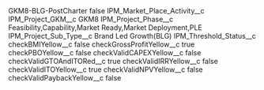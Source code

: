 <?xml version="1.0" encoding="UTF-8"?>
<CustomMetadata xmlns="http://soap.sforce.com/2006/04/metadata" xmlns:xsi="http://www.w3.org/2001/XMLSchema-instance" xmlns:xsd="http://www.w3.org/2001/XMLSchema">
    <label>GKM8-BLG-PostCharter</label>
    <protected>false</protected>
    <values>
        <field>IPM_Market_Place_Activity__c</field>
        <value xsi:nil="true"/>
    </values>
    <values>
        <field>IPM_Project_GKM__c</field>
        <value xsi:type="xsd:string">GKM8</value>
    </values>
    <values>
        <field>IPM_Project_Phase__c</field>
        <value xsi:type="xsd:string">Feasibility,Capability,Market Ready,Market Deployment,PLE</value>
    </values>
    <values>
        <field>IPM_Project_Sub_Type__c</field>
        <value xsi:type="xsd:string">Brand Led Growth(BLG)</value>
    </values>
    <values>
        <field>IPM_Threshold_Status__c</field>
        <value xsi:nil="true"/>
    </values>
    <values>
        <field>checkBMIYellow__c</field>
        <value xsi:type="xsd:boolean">false</value>
    </values>
    <values>
        <field>checkGrossProfitYellow__c</field>
        <value xsi:type="xsd:boolean">true</value>
    </values>
    <values>
        <field>checkPBOYellow__c</field>
        <value xsi:type="xsd:boolean">false</value>
    </values>
    <values>
        <field>checkValidCAPEXYellow__c</field>
        <value xsi:type="xsd:boolean">false</value>
    </values>
    <values>
        <field>checkValidGTOAndITORed__c</field>
        <value xsi:type="xsd:boolean">true</value>
    </values>
    <values>
        <field>checkValidIRRYellow__c</field>
        <value xsi:type="xsd:boolean">false</value>
    </values>
    <values>
        <field>checkValidITOYellow__c</field>
        <value xsi:type="xsd:boolean">true</value>
    </values>
    <values>
        <field>checkValidNPVYellow__c</field>
        <value xsi:type="xsd:boolean">false</value>
    </values>
    <values>
        <field>checkValidPaybackYellow__c</field>
        <value xsi:type="xsd:boolean">false</value>
    </values>
</CustomMetadata>
